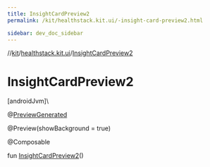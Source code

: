 ```yaml
---
title: InsightCardPreview2
permalink: /kit/healthstack.kit.ui/-insight-card-preview2.html

sidebar: dev_doc_sidebar
---
```

//[kit](../../index.html)/[healthstack.kit.ui](index.html)/[InsightCardPreview2](-insight-card-preview2.html)



# InsightCardPreview2



[androidJvm]\




@[PreviewGenerated](../healthstack.kit.annotation/-preview-generated/index.html)



@Preview(showBackground = true)



@Composable



fun [InsightCardPreview2](-insight-card-preview2.html)()




